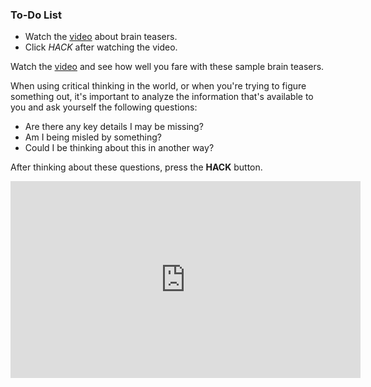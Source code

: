 

<div class="aside">
<h3>To-Do List</h3>
<ul>
  <li>Watch the <a href="https://www.youtube.com/watch?v=m2eINI4WXkc" target="_blank">video</a> about brain teasers.</li>
  <li>Click <em>HACK</em> after watching the video.</li>
</ul>
</div>


Watch the <a href="https://www.youtube.com/watch?v=m2eINI4WXkc" target="_blank">video</a> and see how well you fare with these sample brain teasers. 

When using critical thinking in the world, or when you're trying to figure something out, it's important to analyze the information that's available to you and ask yourself the following questions:

- Are there any key details I may be missing?
- Am I being misled by something?
- Could I be thinking about this in another way?

After thinking about these questions, press the __HACK__ button.

<iframe width="560" height="315" src="https://www.youtube-nocookie.com/embed/m2eINI4WXkc" title="YouTube video player" frameborder="0" allow="accelerometer; autoplay; clipboard-write; encrypted-media; gyroscope; picture-in-picture" allowfullscreen></iframe>